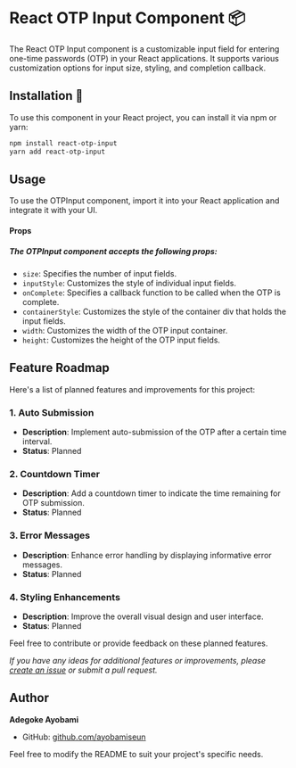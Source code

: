# React OTP Input Component 📦

The React OTP Input component is a customizable input field for entering one-time passwords (OTP) in your React applications. It supports various customization options for input size, styling, and completion callback.

## Installation 🚀

To use this component in your React project, you can install it via npm or yarn:

```bash
npm install react-otp-input
yarn add react-otp-input

```
## Usage

To use the OTPInput component, import it into your React application and integrate it with your UI.

#### Props

##### The OTPInput component accepts the following props:

- `size`: Specifies the number of input fields.
- `inputStyle`: Customizes the style of individual input fields.
- `onComplete`: Specifies a callback function to be called when the OTP is complete.
- `containerStyle`: Customizes the style of the container div that holds the input fields.
- `width`: Customizes the width of the OTP input container.
- `height`: Customizes the height of the OTP input fields.

## Feature Roadmap

Here's a list of planned features and improvements for this project:

### 1. Auto Submission

- **Description**: Implement auto-submission of the OTP after a certain time interval.
- **Status**: Planned

### 2. Countdown Timer

- **Description**: Add a countdown timer to indicate the time remaining for OTP submission.
- **Status**: Planned

### 3. Error Messages

- **Description**: Enhance error handling by displaying informative error messages.
- **Status**: Planned

### 4. Styling Enhancements

- **Description**: Improve the overall visual design and user interface.
- **Status**: Planned

Feel free to contribute or provide feedback on these planned features.

_If you have any ideas for additional features or improvements, please [create an issue](https://github.com/your-project-repo/issues) or submit a pull request._





## Author

**Adegoke Ayobami**
- GitHub: [github.com/ayobamiseun](https://github.com/ayobamiseun)

Feel free to modify the README to suit your project's specific needs.
